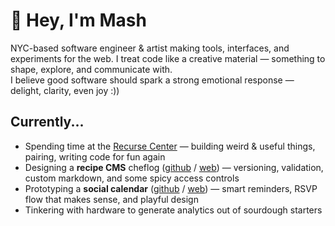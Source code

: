 # 👋 Hey, I'm Mash

NYC-based software engineer & artist making tools, interfaces, and experiments for the web. 
I treat code like a creative material — something to shape, explore, and communicate with.  
I believe good software should spark a strong emotional response — delight, clarity, even joy :))

## Currently...

- Spending time at the [Recurse Center](https://www.recurse.com/) — building weird & useful things, pairing, writing code for fun again
- Designing a **recipe CMS** cheflog ([github](https://github.com/mashnoon33/chilioil) / [web](https://cheflog.app)) — versioning, validation, custom markdown, and some spicy access controls
- Prototyping a **social calendar** ([github](https://github.com/mashnoon33/hang) / [web](https://hang.mash.studio)) — smart reminders, RSVP flow that makes sense, and playful design  
- Tinkering with hardware to generate analytics out of sourdough starters
